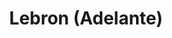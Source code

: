 ---
title: Lebron (Adelante)
category: 0_recientes
designSlug: 160-lebron-cabezota-adelante
image: '/products/cabezotas/lebron-james/principal.jpg'
imageHover: '/products/cabezotas/lebron-james/musculoso.jpg'
prendas: [
    
    {   
        title: 'Remera',
        slug: 'remera',          
        image: '/products/cabezotas/lebron-james/normal.jpg',
        price: 'remerasPrecio',
        talles: 'remerasTalles'
    },
    {
        title: 'Remera Oversize',
        slug: 'remera-oversize',
        image: '/products/cabezotas/lebron-james/oversize.jpg',
        price: 'oversizePrecio',
        talles: 'oversizeTalles'
    },
    {
        title: 'Musculosa M',
        slug: 'musculosa-mujer',
        image: '/products/cabezotas/lebron-james/musculosa.jpg',
        price: 'musculosaPrecio',
        talles: 'musculosasMujerTalles'
    },
     {
        title: 'Musculosa H',
        slug: 'musculoso',
        image: '/products/cabezotas/lebron-james/musculoso.jpg',
        price: 'musculosaPrecio',
        talles: 'musculosasHombreTalles'
    },
    {
        title: 'Pupera Oversize',
        slug: 'pupera-oversize',
        image: '/products/cabezotas/lebron-james/pupera.jpg',
        price: 'remerasPrecio',
        talles: 'oversizePuperasTalles'
    },
     {
         title: 'Buzo',
         slug: 'buzo',
         image: '/products/cabezotas/lebron-james/buzo.jpg',
         price: buzosPrecio,
        talles: 'BuzosTalles'
     },
]
---